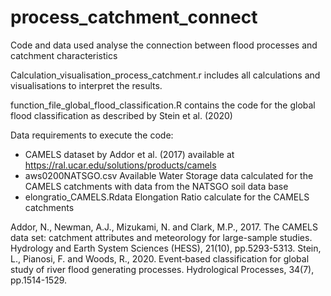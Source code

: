 # process_catchment_connect
Code and data used analyse the connection between flood processes and catchment characteristics

Calculation_visualisation_process_catchment.r includes all calculations and visualisations to interpret the results. 

function_file_global_flood_classification.R contains the code for the global flood classification as described by Stein et al. (2020)

Data requirements to execute the code: 
- CAMELS dataset by Addor et al. (2017) available at https://ral.ucar.edu/solutions/products/camels
- aws0200NATSGO.csv Available Water Storage data calculated for the CAMELS catchments with data from the NATSGO soil data base
- elongratio_CAMELS.Rdata Elongation Ratio calculate for the CAMELS catchments



Addor, N., Newman, A.J., Mizukami, N. and Clark, M.P., 2017. The CAMELS data set: catchment attributes and meteorology for large-sample studies. Hydrology and Earth System Sciences (HESS), 21(10), pp.5293-5313.
Stein, L., Pianosi, F. and Woods, R., 2020. Event‐based classification for global study of river flood generating processes. Hydrological Processes, 34(7), pp.1514-1529.
